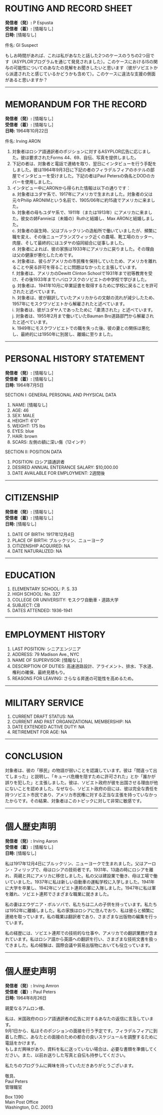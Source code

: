 # ROUTING AND RECORD SHEET

**発信者（発）:** P Espusta  
**受信者（着）:** [情報なし]  
**日時:** [情報なし]  

件名: GI Suspect

もしお時間があれば、これは私があなたと話した2つのケースのうちの2つ目です（ASYPLORプログラムを通じて発見されました）。このケースにおけるISの関与の可能性についてのあなたの見解をお聞きしたいと思います（彼がソビエトから派遣されたと感じているかどうかも含めて）。このケースに違法な支援の側面があると思いますか？

---

# MEMORANDUM FOR THE RECORD

**発信者（発）:** [情報なし]  
**受信者（着）:** [情報なし]  
**日時:** 1964年10月22日  

件名: Irving ARON

1. 対象者はロシア語通訳者のポジションに対するASYPLOR広告に応じました。彼は要求されたForms 44、69、自伝、写真を提供しました。  
2. 下記の者は、対象者と電話で連絡を取り、翌日にインタビューを行う手配をしました。彼は1964年9月3日に下記の者のフィラデルフィアのホテルの部屋でインタビューを受けました。下記の者はPaul Petersの偽名とDODのカバーを使用しました。  
3. インタビュー中にARONから得られた情報は以下の通りです：  
   a. 対象者はユダヤ系で、1917年にアメリカで生まれました。対象者の父は元々Philip ARONIMという名前で、1905/06年に約15歳でアメリカに来ました。  
   b. 対象者の母もユダヤ系で、1911年（または1913年）にアメリカに来ました。彼女の姉Fannieは（未婚の）Ruthと結婚し、Max ARONと結婚しました。  
   c. 対象者の誕生時、父はブルックリンの造船所で働いていましたが、頻繁に職を変え、その後ニューブランズウィック近くの農場、靴工場のカッター、肉屋、そして最終的にはユダヤの協同組合に従事しました。  
   d. 対象者によれば、彼の家族は1933年にアメリカに戻りました。その理由は父の健康が悪化したためです。  
   e. 対象者は、彼らがアメリカの市民権を保持していたため、アメリカを離れることや戻る許可を得ることに問題はなかったと主張しています。  
   f. 対象者は、アメリカのDewitt Clinton Schoolで1931年まで初等教育を受け、その後1933年までハバロフスクのソビエトの中学校で学びました。  
   g. 対象者は、1941年10月に卒業証書を取得するために学校に戻ることを許可されたと述べています。  
   h. 対象者は、彼が翻訳していたアメリカからの文献の流れが減少したため、1957年にモスクワソビエトから解雇されたと述べています。  
   i. 対象者は、彼がユダヤ人であったために「粛清された」と述べています。  
   j. 対象者は、1955年2月まで働いていたBauman Bro道路部門から解雇されたと述べています。  
   k. 1949年にモスクワソビエトでの職を失った後、彼の妻との関係は悪化し、最終的には1950年に別居し、離婚に至りました。  

---

# PERSONAL HISTORY STATEMENT

**発信者（発）:** [情報なし]  
**受信者（着）:** [情報なし]  
**日時:** 1964年7月5日  

SECTION I: GENERAL PERSONAL AND PHYSICAL DATA  
1. NAME: [情報なし]  
2. AGE: 46  
3. SEX: MALE  
4. HEIGHT: 6'0"  
5. WEIGHT: 175 lbs  
6. EYES: blue  
7. HAIR: brown  
8. SCARS: 左側の額に深い傷（12インチ）  

SECTION II: POSITION DATA  
1. POSITION: ロシア語通訳者  
2. DESIRED ANNUAL ENTERANCE SALARY: $10,000.00  
3. DATE AVAILABLE FOR EMPLOYMENT: 2週間後  

---

# CITIZENSHIP

**発信者（発）:** [情報なし]  
**受信者（着）:** [情報なし]  
**日時:** [情報なし]  

1. DATE OF BIRTH: 1917年12月4日  
2. PLACE OF BIRTH: ブルックリン、ニューヨーク  
3. CITIZENSHIP ACQUIRED: NA  
4. DATE NATURALIZED: NA  

---

# EDUCATION

1. ELEMENTARY SCHOOL: P. S. 33  
2. HIGH SCHOOL: No. 327  
3. COLLEGE OR UNIVERSITY: モスクワ自動車・道路大学  
4. SUBJECT: CB  
5. DATES ATTENDED: 1936-1941  

---

# EMPLOYMENT HISTORY

1. LAST POSITION: シニアエンジニア  
2. ADDRESS: 79 Madison Ave., NYC  
3. NAME OF SUPERVISOR: [情報なし]  
4. DESCRIPTION OF DUTIES: 高速道路設計、アライメント、排水、下水道、権利の確保、最終見積もり。  
5. REASONS FOR LEAVING: さらなる昇進の可能性を高めるため。  

---

# MILITARY SERVICE

1. CURRENT DRAFT STATUS: NA  
2. CURRENT AND PAST ORGANIZATIONAL MEMBERSHIP: NA  
3. DATE EXTENDED ACTIVE DUTY: NA  
4. RETIREMENT FOR AGE: NA  

---

# CONCLUSION

対象者は、彼の「移民」の物語が弱いことを認識しています。彼は「間違って出てしまった」と説明し、「キューバ危機を隠すために許可された」とか「誰かが誤りを犯した」と主張しました。彼は、ソビエト政府が彼を出国させる理由が他にないことを認めました。なぜなら、ソビエト政府の目には、彼は完全な責任を持つソビエト市民であり、アメリカ市民権に対する正当な主張を持っていなかったからです。その結果、対象者はこのトピックに対して非常に敏感です。

---

# 個人歴史声明

**発信者（発）:** Irving Aaron  
**受信者（着）:** [情報なし]  
**日時:** [情報なし]  

私は1917年12月4日にブルックリン、ニューヨークで生まれました。父はアーロン・フィリップで、母はロシアの技術者です。1931年、13歳の時にロシアを離れ、両親と共にアメリカに移住しました。私の父は建設業で働き、母は工場で働いていました。1937年に私は新しい自動車の運転学校に入学しました。1941年に大学を卒業し、1942年にソビエト連邦の軍に入隊しました。1947年に私は軍を離れ、ソビエト連邦でさまざまな職業に就きました。

私の妻はエウゲニア・ボルソバで、私たちは二人の子供を持っています。私たちは1952年に離婚しました。私の家族はロシアに住んでおり、私は彼らと頻繁に連絡を取っています。私の職業は翻訳者であり、さまざまな出版物の編集を行っています。

私の経歴には、ソビエト連邦での技術的な仕事や、アメリカでの翻訳業務が含まれています。私はロシア語から英語への翻訳を行い、さまざまな技術文書を扱ってきました。私の経験は、国際会議や貿易出版物においても役立っています。

---

# 個人歴史声明

**発信者（発）:** Irving Amron  
**受信者（着）:** Paul Peters  
**日時:** 1964年8月26日  

親愛なるアムロン様、

私は、米国政府のロシア語通訳者の広告に対するあなたの返信に言及しています。  
9月1日から、私はそのポジションの面接を行う予定です。フィラデルフィアに到着した際に、あなたとの面接のための都合の良いスケジュールを調整するために電話をかけます。  
もしまだ興味があり、資料を私に送っていない場合は、必要な書類を準備してください。また、以前お送りした写真と自伝も持参してください。  

私たちのプログラムに興味を持っていただきありがとうございます。  

敬具、  
Paul Peters  
管理職官  

Box 1390  
Main Post Office  
Washington, D.C. 20013  